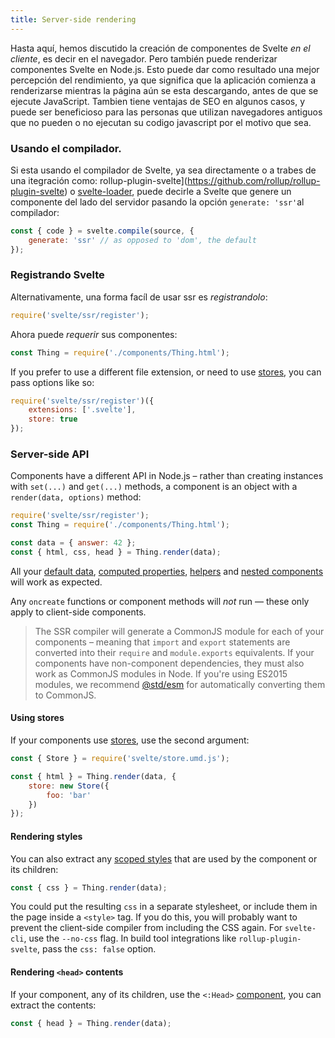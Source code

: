 ```yaml
---
title: Server-side rendering
---
```


Hasta aquí, hemos discutido la creación de componentes de Svelte *en el cliente*, es decir en el navegador. Pero también puede renderizar componentes Svelte en Node.js. Esto puede dar como resultado una mejor percepción del rendimiento, ya que significa que la aplicación comienza a renderizarse mientras la página aún se esta descargando, antes de que se ejecute JavaScript. Tambien tiene ventajas de SEO en algunos casos, y puede ser beneficioso para las personas que utilizan navegadores antiguos que no pueden o no ejecutan su codigo javascript por el motivo que sea.


### Usando el compilador.

Si esta usando el compilador de Svelte, ya sea directamente o a trabes de una itegración como: rollup-plugin-svelte](https://github.com/rollup/rollup-plugin-svelte) o [svelte-loader](https://github.com/sveltejs/svelte-loader), puede decirle a Svelte que genere un componente del lado del servidor pasando la opción `generate: 'ssr'`al compilador:

```js
const { code } = svelte.compile(source, {
	generate: 'ssr' // as opposed to 'dom', the default
});
```


### Registrando Svelte

Alternativamente, una forma facíl de usar ssr es *registrandolo*:

```js
require('svelte/ssr/register');
```

Ahora puede *requerir* sus componentes:

```js
const Thing = require('./components/Thing.html');
```

If you prefer to use a different file extension, or need to use [stores](#state-management), you can pass options like so:

```js
require('svelte/ssr/register')({
	extensions: ['.svelte'],
	store: true
});
```


### Server-side API

Components have a different API in Node.js – rather than creating instances with `set(...)` and `get(...)` methods, a component is an object with a `render(data, options)` method:

```js
require('svelte/ssr/register');
const Thing = require('./components/Thing.html');

const data = { answer: 42 };
const { html, css, head } = Thing.render(data);
```

All your [default data](#default-data), [computed properties](#computed-properties), [helpers](#helpers) and [nested components](#nested-components) will work as expected.

Any `oncreate` functions or component methods will *not* run — these only apply to client-side components.

> The SSR compiler will generate a CommonJS module for each of your components – meaning that `import` and `export` statements are converted into their `require` and `module.exports` equivalents. If your components have non-component dependencies, they must also work as CommonJS modules in Node. If you're using ES2015 modules, we recommend [@std/esm](https://github.com/standard-things/esm) for automatically converting them to CommonJS.



#### Using stores

If your components use [stores](#state-management), use the second argument:

```js
const { Store } = require('svelte/store.umd.js');

const { html } = Thing.render(data, {
	store: new Store({
		foo: 'bar'
	})
});
```


#### Rendering styles

You can also extract any [scoped styles](#scoped-styles) that are used by the component or its children:

```js
const { css } = Thing.render(data);
```

You could put the resulting `css` in a separate stylesheet, or include them in the page inside a `<style>` tag. If you do this, you will probably want to prevent the client-side compiler from including the CSS again. For `svelte-cli`, use the `--no-css` flag. In build tool integrations like `rollup-plugin-svelte`, pass the `css: false` option.



#### Rendering `<head>` contents

If your component, any of its children, use the `<:Head>` [component](#-head-tags), you can extract the contents:

```js
const { head } = Thing.render(data);
```
